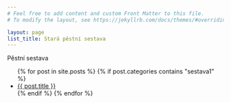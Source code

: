 ```yaml
---
# Feel free to add content and custom Front Matter to this file.
# To modify the layout, see https://jekyllrb.com/docs/themes/#overriding-theme-defaults

layout: page
list_title: Stará pěstní sestava
---
```


Pěstní sestava

<ul>
  {% for post in site.posts %}
    {% if post.categories contains "sestava1" %}
      <li><a href="/nase-taichi-brno{{ post.url }}">{{ post.title }}</a></li>
    {% endif %}
  {% endfor %}
</ul>


